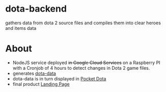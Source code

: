 # dota-backend
gathers data from dota 2 source files and compiles them into clear heroes and items data

# About
- NodeJS service deployed ~~in Google Cloud Services~~ on a Raspberry PI with a Cronjob of 4 hours to detect changes in Dota 2 game files.
- generates [dota-data](https://github.com/kriskate/dota-data)
- dota-data is in turn displayed in [Pocket Dota](https://github.com/kriskate/pocket-dota)
- final product [Landing Page](http://pocket-dota.info)
